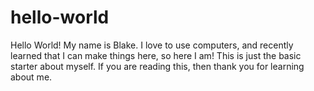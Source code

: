 # hello-world
Hello World! My name is Blake. I love to use computers, and recently learned that I can make things here, so here I am!
This is just the basic starter about myself. If you are reading this, then thank you for learning about me.
